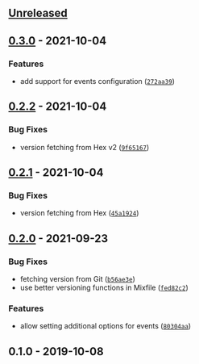 <a name="unreleased"></a>
## [Unreleased]


<a name="0.3.0"></a>
## [0.3.0] - 2021-10-04
### Features
- add support for events configuration ([`272aa39`](https://github.com/hauleth/mix_unused/commit/272aa39d42c4e2aebd52daab4100c2e6aac7b431))


<a name="0.2.2"></a>
## [0.2.2] - 2021-10-04
### Bug Fixes
- version fetching from Hex v2 ([`9f65167`](https://github.com/hauleth/mix_unused/commit/9f65167e4ca8d1146f778e02453e93ab3f7ba88d))


<a name="0.2.1"></a>
## [0.2.1] - 2021-10-04
### Bug Fixes
- version fetching from Hex ([`45a1924`](https://github.com/hauleth/mix_unused/commit/45a192423327c466a92154c8b2b5248c421cbbd5))


<a name="0.2.0"></a>
## [0.2.0] - 2021-09-23
### Bug Fixes
- fetching version from Git ([`b56ae3e`](https://github.com/hauleth/mix_unused/commit/b56ae3e1803e54240e205f2098e783a81b31e025))
- use better versioning functions in Mixfile ([`fed82c2`](https://github.com/hauleth/mix_unused/commit/fed82c2bd83a597350c8535a3b0998e622687865))

### Features
- allow setting additional options for events ([`80304aa`](https://github.com/hauleth/mix_unused/commit/80304aac3102f10d4428cf6f95d7a6d9815f2dd8))


<a name="0.1.0"></a>
## 0.1.0 - 2019-10-08

[Unreleased]: https://github.com/hauleth/mix_unused/compare/0.3.0...HEAD
[0.3.0]: https://github.com/hauleth/mix_unused/compare/0.2.2...0.3.0
[0.2.2]: https://github.com/hauleth/mix_unused/compare/0.2.1...0.2.2
[0.2.1]: https://github.com/hauleth/mix_unused/compare/0.2.0...0.2.1
[0.2.0]: https://github.com/hauleth/mix_unused/compare/0.1.0...0.2.0
